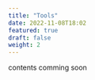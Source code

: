 ```yaml
---
title: "Tools"
date: 2022-11-08T18:02
featured: true
draft: false
weight: 2
---
```


contents comming soon